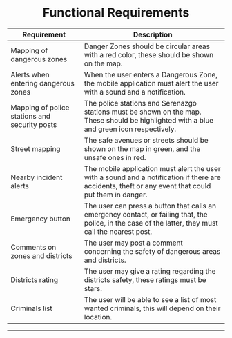 <h1 align="center">Functional Requirements</h1>

| Requirement                                   | Description                                                                                                                                           |
| --------------------------------------------- | ----------------------------------------------------------------------------------------------------------------------------------------------------- |
| Mapping of dangerous zones                    | Danger Zones should be circular areas with a red color, these should be shown on the map.                                                             |
| Alerts when entering dangerous zones          | When the user enters a Dangerous Zone, the mobile application must alert the user with a sound and a notification.                                    |
| Mapping of police stations and security posts | The police stations and Serenazgo stations must be shown on the map. These should be highlighted with a blue and green icon respectively.             |
| Street mapping                                | The safe avenues or streets should be shown on the map in green, and the unsafe ones in red.                                                          |
| Nearby incident alerts                        | The mobile application must alert the user with a sound and a notification if there are accidents, theft or any event that could put them in danger.  |
| Emergency button                              | The user can press a button that calls an emergency contact, or failing that, the police, in the case of the latter, they must call the nearest post. |
| Comments on zones and districts               | The user may post a comment concerning the safety of dangerous areas and districts.                                                                   |
| Districts rating                              | The user may give a rating regarding the districts safety, these ratings must be stars.                                                               |
| Criminals list                                | The user will be able to see a list of most wanted criminals, this will depend on their location.                                                     |

---
